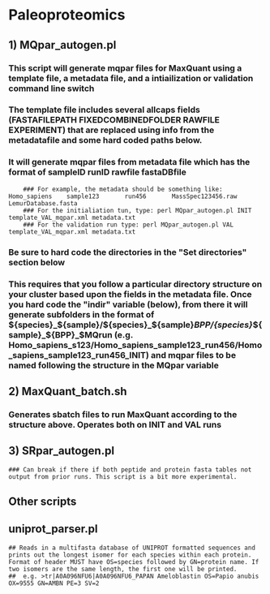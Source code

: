 # Paleoproteomics

## 1) MQpar_autogen.pl

### This script will generate mqpar files for MaxQuant using a template file, a metadata file, and a intiailization or validation command line switch
### The template file includes several allcaps fields (FASTAFILEPATH FIXEDCOMBINEDFOLDER RAWFILE EXPERIMENT) that are replaced using info from the metadatafile and some hard coded paths below.

### It will generate mqpar files from metadata file which has the format of sampleID runID rawfile fastaDBfile
        ### For example, the metadata should be something like:     Homo_sapiens    sample123       run456       MassSpec123456.raw      LemurDatabase.fasta
        ### For the initialiation tun, type: perl MQpar_autogen.pl INIT template_VAL_mqpar.xml metadata.txt
        ### For the validation run type: perl MQpar_autogen.pl VAL template_VAL_mqpar.xml metadata.txt

### Be sure to hard code the directories in the "Set directories" section below

### This requires that you follow a particular directory structure on your cluster based upon the fields in the metadata file. Once you hard code the "indir" variable (below), from there it will generate subfolders in the format of ${species}_${sample}/${species}_${sample}_${BPP}/${species}_${sample}_${BPP}_$MQrun (e.g. Homo_sapiens_s123/Homo_sapiens_sample123_run456/Homo_sapiens_sample123_run456_INIT) and mqpar files to be named following the structure in the MQpar variable


## 2) MaxQuant_batch.sh

### Generates sbatch files to run MaxQuant according to the structure above. Operates both on INIT and VAL runs

## 3) SRpar_autogen.pl

	### Can break if there if both peptide and protein fasta tables not output from prior runs. This script is a bit more experimental.  


## Other scripts

## uniprot_parser.pl
	## Reads in a multifasta database of UNIPROT formatted sequences and prints out the longest isomer for each species within each protein. Format of header MUST have OS=species followed by GN=protein name. If two isomers are the same length, the first one will be printed.
	##  e.g. >tr|A0A096NFU6|A0A096NFU6_PAPAN Ameloblastin OS=Papio anubis OX=9555 GN=AMBN PE=3 SV=2


